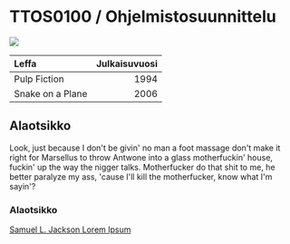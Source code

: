 # TTOS0100 / Ohjelmistosuunnittelu

![](https://i.ytimg.com/vi/Tv4gJexDQVw/hqdefault.jpg)

| Leffa | Julkaisuvuosi |
|:----- |--------------:|
| Pulp Fiction | 1994 |
| Snake on a Plane | 2006 |

## Alaotsikko
<!-- start slipsum code -->

Look, just because I don't be givin' no man a foot massage don't make it right for Marsellus to throw Antwone into a glass motherfuckin' house, fuckin' up the way the nigger talks. Motherfucker do that shit to me, he better paralyze my ass, 'cause I'll kill the motherfucker, know what I'm sayin'?

<!-- end slipsum code -->
### Alaotsikko

[Samuel L. Jackson Lorem Ipsum](http://slipsum.com/)
